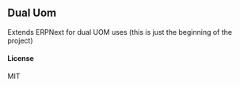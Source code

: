 ## Dual Uom

Extends ERPNext for dual UOM uses (this is just the beginning of the project)

#### License

MIT
